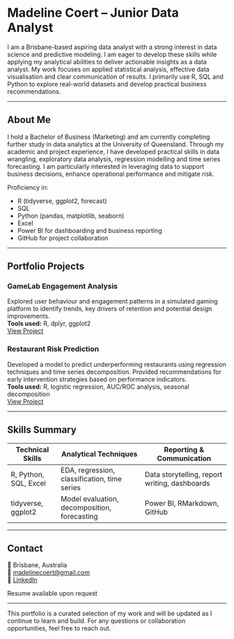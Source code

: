 # Madeline Coert – Junior Data Analyst

I am a Brisbane-based aspiring data analyst with a strong interest in data science and predictive modeling. I am eager to develop these skills while applying my analytical abilities to deliver actionable insights as a data analyst. My work focuses on applied statistical analysis, effective data visualisation and clear communication of results. I primarily use R, SQL and Python to explore real-world datasets and develop practical business recommendations.

---

## About Me

I hold a Bachelor of Business (Marketing) and am currently completing further study in data analytics at the University of Queensland. Through my academic and project experience, I have developed practical skills in data wrangling, exploratory data analysis, regression modelling and time series forecasting. I am particularly interested in leveraging data to support business decisions, enhance operational performance and mitigate risk.

Proficiency in:
- R (tidyverse, ggplot2, forecast)
- SQL
- Python (pandas, matplotlib, seaborn)
- Excel
- Power BI for dashboarding and business reporting
- GitHub for project collaboration

---

## Portfolio Projects

### GameLab Engagement Analysis  
Explored user behaviour and engagement patterns in a simulated gaming platform to identify trends, key drivers of retention and potential design improvements.  
**Tools used:** R, dplyr, ggplot2  
[View Project](https://github.com/MadelineCoert/GameLab-EDA)

### Restaurant Risk Prediction  
Developed a model to predict underperforming restaurants using regression techniques and time series decomposition. Provided recommendations for early intervention strategies based on performance indicators.  
**Tools used:** R, logistic regression, AUC/ROC analysis, seasonal decomposition  
[View Project](https://github.com/MadelineCoert/Restaurant-Risk-Analysis)

---

## Skills Summary

| Technical Skills       | Analytical Techniques        | Reporting & Communication |
|------------------------|------------------------------|----------------------------|
| R, Python, SQL, Excel  | EDA, regression, classification, time series | Data storytelling, report writing, dashboards |
| tidyverse, ggplot2     | Model evaluation, decomposition, forecasting | Power BI, RMarkdown, GitHub |

---

## Contact

📍 Brisbane, Australia  
📧 madelinecoert@gmail.com  
🔗 [LinkedIn](https://www.linkedin.com/in/madeline-coert-546667309)  

Resume available upon request

---

This portfolio is a curated selection of my work and will be updated as I continue to learn and build. For any questions or collaboration opportunities, feel free to reach out.
